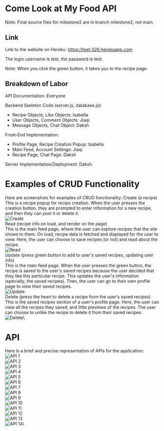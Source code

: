 # Come Look at My Food API

Note: Final source files for milestone2 are in branch milestone2, not main.

## Link

Link to the website on Heroku: https://test-326.herokuapp.com

The login username is test, the password is test.

Note: When you click the green button, it takes you to the recipe page.

## Breakdown of Labor

API Documentation: Everyone

Backend Skeleton Code (server.js, database.js):

* Recipe Objects, Like Objects: Isabella
* User Objects, Comment Objects: Jiaqi
* Message Objects, Chat Object: Daksh

Front-End Implementation:
* Profile Page, Recipe Creation Popup: Isabella
* Main Feed, Account Settings: Jiaqi
* Recipe Page, Chat Page: Daksh

Server Implementation/Deployment: Daksh

# Examples of CRUD Functionality
Here are screenshots for examples of CRUD functionality:
Create (a recipe)\
This is a recipe popup for recipe creation. When the user presses the creation button, they are prompted to enter information for a new recipe, and then they can post it or delete it.\
![Create](screenshots-milestone2/create.png)\
Read (recipe info on load, and render on the page)\
This is the main feed page, where the user can explore recipes that the site shows to them. On load, recipe data is fetched and displayed for the user to view. Here, the user can choose to save recipes (or not) and read about the recipe.\
![Read](screenshots-milestone2/read.png)\
Update (press green button to add to user's saved recipes, updating user info)\
This is the main feed page. When the user presses the green button, the recipe is saved to the user's saved recipes because the user decided that they like this particular recipe. This updates the user's information (specially, the saved recipes). Then, the user can go to their own profile page to view their saved recipes.\
![Update](screenshots-milestone2/update.png)\
Delete (press the heart to delete a recipe from the user's saved recipes)\
This is the saved recipes section of a user's profile page. Here, the user can view all the recipes they saved, and little previews of the recipes. The user can choose to unlike the recipe to delete it from their saved recipes.\
![Delete](screenshots-milestone2/delete.png)\

# API

Here is a brief and precise representation of APIs for the application:
![API 1](screenshots-milestone2/api1.png)\
![API 2](screenshots-milestone2/api2.png)\
![API 3](screenshots-milestone2/api3.png)\
![API 4](screenshots-milestone2/api4.png)\
![API 5](screenshots-milestone2/api5.png)\
![API 6](screenshots-milestone2/api6.png)\
![API 7](screenshots-milestone2/api7.png)\
![API 8](screenshots-milestone2/api8.png)\
![API 9](screenshots-milestone2/api9.png)\
![API 10](screenshots-milestone2/api10.png)\
![API 11](screenshots-milestone2/api11.png)\
![API 12](screenshots-milestone2/api12.png)\
![API 13](screenshots-milestone2/api13.png)\
![API 14](screenshots-milestone2/api14.png)\
